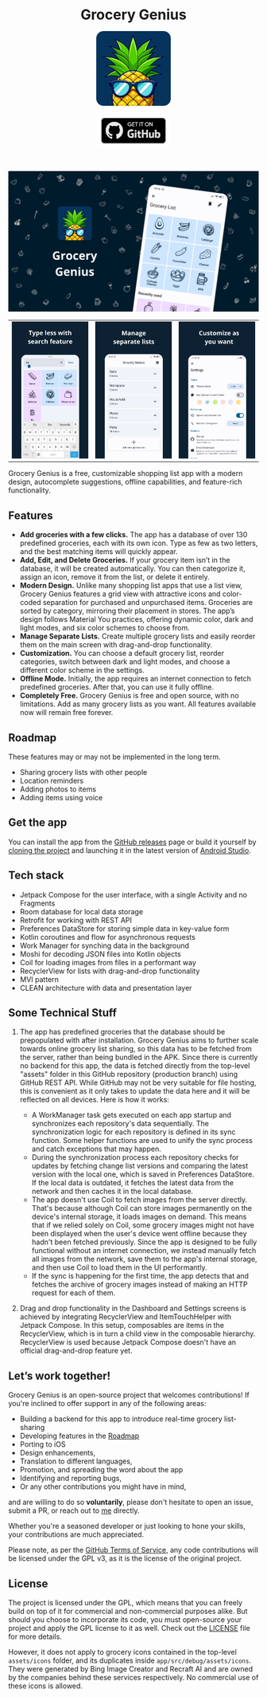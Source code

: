 <h1 align="center" style="font-size:28px; line-height:1"><b>Grocery Genius</b></h1>

<div align="center">
  <img alt="Grocery Genius logo" src="images/app_logo_rounded_corners.svg" height="150px">
</div>

<br />

<div align="center">
  <a href="https://github.com/DanielRendox/GroceryGenius/releases">
    <img alt="GitHub Badge" src="images/banners/banner_github.png" height="60">
  </a>
</div>

<br />
<br />

![Routine Tracker GitHub cover image](images/readme/readme_cover_image.png)

|                                                 |                                               |                                              |
|-------------------------------------------------|-----------------------------------------------|----------------------------------------------|
| ![](images/readme/feature_search_groceries.png) | ![](images/readme/feature_separate_lists.png) | ![](images/readme/feature_customization.png) |

Grocery Genius is a free, customizable shopping list app with a modern design, autocomplete suggestions, offline capabilities, and feature-rich functionality.

## Features

- **Add groceries with a few clicks.** The app has a database of over 130 predefined groceries, each with its own icon. Type as few as two letters, and the best matching items will quickly appear.
- **Add, Edit, and Delete Groceries.** If your grocery item isn’t in the database, it will be created automatically. You can then categorize it, assign an icon, remove it from the list, or delete it entirely.
- **Modern Design.** Unlike many shopping list apps that use a list view, Grocery Genius features a grid view with attractive icons and color-coded separation for purchased and unpurchased items. Groceries are sorted by category, mirroring their placement in stores. The app’s design follows Material You practices, offering dynamic color, dark and light modes, and six color schemes to choose from.
- **Manage Separate Lists.** Create multiple grocery lists and easily reorder them on the main screen with drag-and-drop functionality.
- **Customization.** You can choose a default grocery list, reorder categories, switch between dark and light modes, and choose a different color scheme in the settings.
- **Offline Mode.** Initially, the app requires an internet connection to fetch predefined groceries. After that, you can use it fully offline.
- **Completely Free.** Grocery Genius is free and open source, with no limitations. Add as many grocery lists as you want. All features available now will remain free forever.

## Roadmap

These features may or may not be implemented in the long term.
- Sharing grocery lists with other people
- Location reminders
- Adding photos to items
- Adding items using voice

## Get the app

You can install the app from the [GitHub releases](https://github.com/DanielRendox/GroceryGenius/releases) page or build it yourself by [cloning the project](https://docs.github.com/articles/cloning-a-repository) and launching it in the latest version of [Android Studio](https://developer.android.com/studio).

## Tech stack

- Jetpack Compose for the user interface, with a single Activity and no Fragments
- Room database for local data storage
- Retrofit for working with REST API
- Preferences DataStore for storing simple data in key-value form
- Kotlin coroutines and flow for asynchronous requests
- Work Manager for synching data in the background
- Moshi for decoding JSON files into Kotlin objects
- Coil for loading images from files in a performant way
- RecyclerView for lists with drag-and-drop functionality
- MVI pattern
- CLEAN architecture with data and presentation layer

## Some Technical Stuff

1. The app has predefined groceries that the database should be prepopulated with after installation. Grocery Genius aims to further scale towards online grocery list sharing, so this data has to be fetched from the server, rather than being bundled in the APK. Since there is currently no backend for this app, the data is fetched directly from the top-level "assets" folder in this GitHub repository (production branch) using GitHub REST API. While GitHub may not be very suitable for file hosting, this is convenient as it only takes to update the data here and it will be reflected on all devices. Here is how it works:
    - A WorkManager task gets executed on each app startup and synchronizes each repository's data sequentially. The synchronization logic for each repository is defined in its sync function. Some helper functions are used to unify the sync process and catch exceptions that may happen. 
    - During the synchronization process each repository checks for updates by fetching change list versions and comparing the latest version with the local one, which is saved in Preferences DataStore. If the local data is outdated, it fetches the latest data from the network and then caches it in the local database.
    - The app doesn't use Coil to fetch images from the server directly. That's because although Coil can store images permanently on the device's internal storage, it loads images on demand. This means that if we relied solely on Coil, some grocery images might not have been displayed when the user's device went offline because they hadn't been fetched previously. Since the app is designed to be fully functional without an internet connection, we instead manually fetch all images from the network, save them to the app's internal storage, and then use Coil to load them in the UI performantly.
    - If the sync is happening for the first time, the app detects that and fetches the archive of grocery images instead of making an HTTP request for each of them.

2. Drag and drop functionality in the Dashboard and Settings screens is achieved by integrating RecyclerView and ItemTouchHelper with Jetpack Compose. In this setup, composables are items in the RecyclerView, which is in turn a child view in the composable hierarchy. RecyclerView is used because Jetpack Compose doesn't have an official drag-and-drop feature yet.

## Let’s work together!

Grocery Genius is an open-source project that welcomes contributions! If you're inclined to offer support in any of the following areas:

- Building a backend for this app to introduce real-time grocery list-sharing
- Developing features in the [Roadmap](https://github.com/DanielRendox/GroceryGenius/tree/develop#roadmap)
- Porting to iOS
- Design enhancements,
- Translation to different languages,
- Promotion, and spreading the word about the app
- Identifying and reporting bugs,
- Or any other contributions you might have in mind,

and are willing to do so **voluntarily**, please don't hesitate to open an issue, submit a PR, or reach out to [me](https://github.com/DanielRendox) directly.

Whether you're a seasoned developer or just looking to hone your skills, your contributions are much appreciated.

Please note, as per the [GitHub Terms of Service](https://help.github.com/articles/github-terms-of-service/#6-contributions-under-repository-license), any code contributions will be licensed under the GPL v3, as it is the license of the original project.

## License

The project is licensed under the GPL, which means that you can freely build on top of it for commercial and non-commercial purposes alike. But should you choose to incorporate its code, you must open-source your project and apply the GPL license to it as well. Check out the [LICENSE](https://github.com/DanielRendox/GroceryGenius/blob/develop/LICENSE) file for more details.

However, it does not apply to grocery icons contained in the top-level `assets/icons` folder, and its duplicates inside `app/src/debug/assets/icons`. They were generated by Bing Image Creator and Recraft AI and are owned by the companies behind these services respectively. No commercial use of these icons is allowed.
